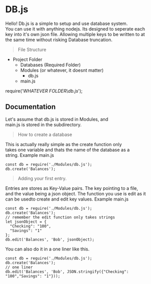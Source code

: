 # DB.js

  Hello! Db.js is a simple to setup and use database system.<br>
You can use it with anything nodejs. Its designed to seperate each<br>
key into it's own json file. Allowing multiple keys to be written to at<br>
the same time without risking Database truncation.

>File Structure

* Project Folder
  - Databases (Required Folder)
  - Modules (or whatever, it doesnt matter)
    - db.js
  - main.js
  
require('*WHATEVER FOLDER\db.js*');
  
## Documentation

  Let's assume that db.js is stored in Modules, and <br>
main.js is stored in the subdirectory.

>How to create a database

This is actually really simple as the create function only<br>
takes one variable and thats the name of the database as a <br>
string.
Example
main.js
```
const db = require('./Modules/db.js');
db.create('Balances');
```
>Adding your first entry.

Entries are stores as Key-Value pairs. The key pointing to a file,<br>
and the value being a json object. The function you use is edit as it<br>
can be usedto create and edit key values.
Example
main.js
```
const db = require('./Modules/db.js');
db.create('Balances');
// remember the edit function only takes strings
let jsonObject = {
  "Checking": "100",
  "Savings": "1"
};
db.edit('Balances', 'Bob', jsonObject);
```
You can also do it in a one liner like this.
```
const db = require('./Modules/db.js');
db.create('Balances');
// one liner
db.edit('Balances', 'Bob', JSON.stringify({"Checking": "100","Savings": "1"}));
```
